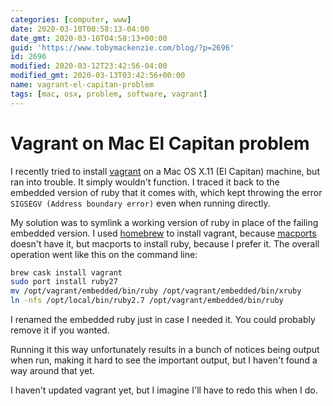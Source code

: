 ```yaml
---
categories: [computer, www]
date: 2020-03-10T00:58:13-04:00
date_gmt: 2020-03-10T04:58:13+00:00
guid: 'https://www.tobymackenzie.com/blog/?p=2696'
id: 2696
modified: 2020-03-12T23:42:56-04:00
modified_gmt: 2020-03-13T03:42:56+00:00
name: vagrant-el-capitan-problem
tags: [mac, osx, problem, software, vagrant]
---
```


Vagrant on Mac El Capitan problem
=================================

I recently tried to install [vagrant](https://www.vagrantup.com/) on a Mac OS X.11 (El Capitan) machine, but ran into trouble.<!--more-->  It simply wouldn't function.  I traced it back to the embedded version of ruby that it comes with, which kept throwing the error `SIGSEGV (Address boundary error)` even when running directly.

My solution was to symlink a working version of ruby in place of the failing embedded version.  I used [homebrew](https://brew.sh/) to install vagrant, because [macports](https://www.macports.org/) doesn't have it, but macports to install ruby, because I prefer it.  The overall operation went like this on the command line:

``` sh
brew cask install vagrant
sudo port install ruby27
mv /opt/vagrant/embedded/bin/ruby /opt/vagrant/embedded/bin/xruby
ln -nfs /opt/local/bin/ruby2.7 /opt/vagrant/embedded/bin/ruby
```

I renamed the embedded ruby just in case I needed it.  You could probably remove it if you wanted.

Running it this way unfortunately results in a bunch of notices being output when run, making it hard to see the important output, but I haven't found a way around that yet.

I haven't updated vagrant yet, but I imagine I'll have to redo this when I do.

